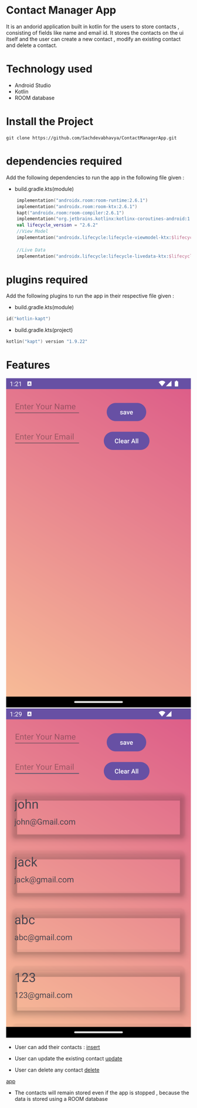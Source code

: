 # Contact Manager App

It is an andorid application built in kotlin for the users to store contacts , consisting of fields like name and email id. It stores the contacts on the ui itself and the user can create a new contact , modify an existing contact and delete a contact.

# Technology used

- Android Studio
- Kotlin
- ROOM database

# Install the Project

```git
git clone https://github.com/Sachdevabhavya/ContactManagerApp.git
```

# dependencies required

Add the following dependencies to run the app in the following file given :

- build.gradle.kts(module)

```kt
    implementation("androidx.room:room-runtime:2.6.1")
    implementation("androidx.room:room-ktx:2.6.1")
    kapt("androidx.room:room-compiler:2.6.1")
    implementation("org.jetbrains.kotlinx:kotlinx-coroutines-android:1.7.1")
    val lifecycle_version = "2.6.2"
    //View Model
    implementation("androidx.lifecycle:lifecycle-viewmodel-ktx:$lifecycle_version")

    //Live Data
    implementation("androidx.lifecycle:lifecycle-livedata-ktx:$lifecycle_version")
```

# plugins required

Add the following plugins to run the app in their respective file given :

- build.gradle.kts(module)

```kt
id("kotlin-kapt")
```

- build.gradle.kts(project)

```kt
kotlin("kapt") version "1.9.22"
```

# Features

![app_image](image.png) ![app_with_contacts](image-1.png)

- User can add their contacts :
  [insert](insert.webm)

- User can update the existing contact
  [update](update.webm)

- User can delete any contact
  [delete](delete.webm)

[app](app.webm)

- The contacts will remain stored even if the app is stopped , because the data is stored using a ROOM database
